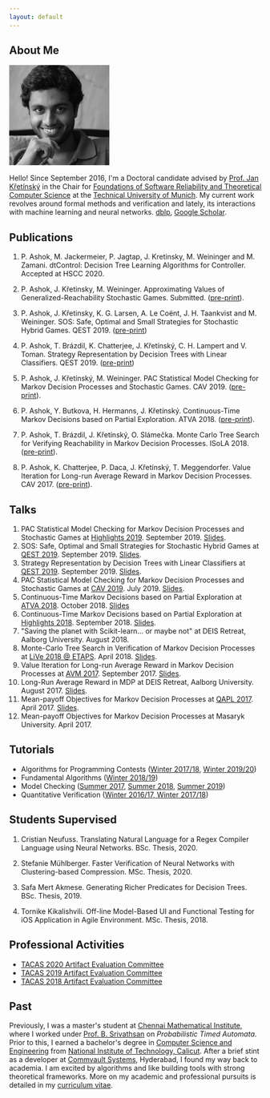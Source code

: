 ```yaml
---
layout: default
---
```


## About Me

<img class="profile-picture" src="s200_pranav.ashok.jpg">

Hello! Since September 2016, I'm a Doctoral candidate advised by 
[Prof. Jan K&#345;et&iacute;nsk&yacute;](https://www7.in.tum.de/~kretinsk/) in the Chair for [Foundations of Software Reliability and Theoretical Computer Science](https://www7.in.tum.de/home/index.php) at the [Technical University of Munich](http://www.in.tum.de). My current work revolves around formal methods and verification and lately, its interactions with machine learning and neural networks. [dblp](https://dblp.uni-trier.de/pers/hd/a/Ashok:Pranav), [Google Scholar](https://scholar.google.com/citations?user=QHIE7i0AAAAJ).

## Publications

1. P. Ashok, M. Jackermeier, P. Jagtap, J. Kretinsky, M. Weininger and M. Zamani. dtControl: Decision Tree Learning Algorithms for Controller. Accepted at HSCC 2020.

1. P. Ashok, J. Křetinsky, M. Weininger. Approximating Values of Generalized-Reachability Stochastic Games. Submitted. ([pre-print](https://arxiv.org/abs/1908.05106)).

1. P. Ashok, J. Křetinsky, K. G. Larsen, A. Le Coënt, J. H. Taankvist and M. Weininger. SOS: Safe, Optimal and Small Strategies for Stochastic Hybrid Games. QEST 2019. ([pre-print](https://arxiv.org/abs/1906.10640))

1. P. Ashok, T. Brázdil, K. Chatterjee, J. Křetínský, C. H. Lampert and V. Toman. Strategy Representation by Decision Trees with Linear Classifiers. QEST 2019. ([pre-print](https://arxiv.org/abs/1906.08178))

1. P. Ashok, J. Křetínský, M. Weininger. PAC Statistical Model Checking for Markov Decision Processes and Stochastic Games. CAV 2019. ([pre-print](https://arxiv.org/abs/1905.04403)).

1. P. Ashok, Y. Butkova, H. Hermanns, J. Křetínský. Continuous-Time Markov Decisions based on Partial Exploration. ATVA 2018. ([pre-print](https://arxiv.org/abs/1807.09641)).

1. P. Ashok, T. Brázdil, J. Křetínský, O. Slámečka. Monte Carlo Tree Search for Verifying Reachability in Markov Decision Processes. ISoLA 2018. ([pre-print](https://arxiv.org/abs/1809.03299)).

1. P. Ashok, K. Chatterjee, P. Daca, J. Křetínský, T. Meggendorfer. Value Iteration for Long-run Average Reward in Markov Decision Processes. CAV 2017. ([pre-print](https://arxiv.org/abs/1705.02326)).

## Talks

1. PAC Statistical Model Checking for Markov Decision Processes and Stochastic Games at [Highlights 2019](http://highlights-conference.org/). September 2019. [Slides](Highlights-19-09-2019-Slides.pdf).
1. SOS: Safe, Optimal and Small Strategies for Stochastic Hybrid Games at [QEST 2019](http://www.qest.org/qest2019/index.html). September 2019. [Slides](QEST-2019-SOS-DT-in-Stratego.pdf).
1. Strategy Representation by Decision Trees with Linear Classifiers at [QEST 2019](http://www.qest.org/qest2019/index.html). September 2019. [Slides](QEST-2019-DT-with-linear-classifiers.pdf).
1. PAC Statistical Model Checking for Markov Decision Processes and Stochastic Games at [CAV 2019](http://i-cav.org/2019/). July 2019. [Slides](CAV-16-July-2019.pdf).
1. Continuous-Time Markov Decisions based on Partial Exploration at [ATVA 2018](http://atva-conference.org/). October 2018. [Slides](https://docs.google.com/presentation/d/e/2PACX-1vRgxGcEriIO4fCOvGZ_hbstWtC88WifuxQ0lcD8sUM0JYBxLuSUqIctBIfj39ur2hEMdBHHJGw9_42n/pub?start=false&loop=false&delayms=60000)
1. Continuous-Time Markov Decisions based on Partial Exploration at [Highlights 2018](http://highlights-conference.org/). September 2018. [Slides](Highlights-20-09-2018-Slides.pdf).
1. "Saving the planet with Scikit-learn... or maybe not" at DEIS Retreat, Aalborg University. August 2018.
1. Monte-Carlo Tree Search in Verification of Markov Decision Processes at [LiVe 2018 @ ETAPS](https://www7.in.tum.de/~kretinsk/LiVe2018.html). April 2018. [Slides](LiVe-20-April-2018.pdf).
1. Value Iteration for Long-run Average Reward in Markov Decision Processes at [AVM 2017](http://avm2017.inf.mit.bme.hu/). September 2017. [Slides](AVM-19-September-2017.pdf).
1. Long-Run Average Reward in MDP at DEIS Retreat, Aalborg University. August 2017. [Slides](DEIS-Retreat-Aalborg-9-Aug-2017.pdf).
1. Mean-payoff Objectives for Markov Decision Processes at [QAPL 2017](http://qapl17.doc.ic.ac.uk/). April 2017. [Slides](QAPL-23-April-2017.pdf).
1. Mean-payoff Objectives for Markov Decision Processes at Masaryk University. April 2017.


## Tutorials

- Algorithms for Programming Contests ([Winter 2017/18](https://www7.in.tum.de/um/courses/praktika/conpra/WS17/), [Winter 2019/20](https://www7.in.tum.de/um/courses/praktika/conpra/WS19/))
- Fundamental Algorithms ([Winter 2018/19](https://www7.in.tum.de/um/courses/fundalg/ws1819/fa.html))
- Model Checking ([Summer 2017](https://www7.in.tum.de/um/courses/mc/ss2017/), [Summer 2018](https://www7.in.tum.de/um/courses/mc/ss2018/), [Summer 2019](https://www7.in.tum.de/um/courses/mc/ss2019/))
- Quantitative Verification ([Winter 2016/17, Winter 2017/18](https://www7.in.tum.de/um/courses/QV/ws1819/qv.html))


## Students Supervised

1. Cristian Neufuss. Translating Natural Language for a Regex Compiler Language using Neural Networks. BSc. Thesis, 2020.

1. Stefanie Mühlberger. Faster Verification of Neural Networks with Clustering-based Compression. MSc. Thesis, 2020.

1. Safa Mert Akmese. Generating Richer Predicates for Decision Trees. BSc. Thesis, 2019.

1. Tornike Kikalishvili. Off-line Model-Based UI and Functional Testing for iOS Application in Agile Environment. MSc. Thesis, 2018.


## Professional Activities

* [TACAS 2020 Artifact Evaluation Committee](https://tacas.info/artifacts-20.php)
* [TACAS 2019 Artifact Evaluation Committee](https://conf.researchr.org/track/etaps-2019/tacas-2019-papers#Artifact-Evaluation-for-TACAS-19)
* [TACAS 2018 Artifact Evaluation Committee](https://tacas.info/artifacts-18.php)

## Past

Previously, I was a master's student at [Chennai Mathematical Institute](http://www.cmi.ac.in), where I worked under [Prof. B. Srivathsan](http://www.cmi.ac.in/~sri) on _Probabilistic Timed Automata_. Prior to this, I earned a bachelor's degree in [Computer Science and Engineering](http://cse.nitc.ac.in/) from [National Institute of Technology, Calicut](http://www.nitc.ac.in). After a brief stint as a developer at [Commvault Systems](http://www.commvault.com), Hyderabad, I found my way back to academia. I am excited by algorithms and like building tools with strong theoretical frameworks. More on my academic and professional pursuits is detailed in my
[curriculum vitae](PranavAshokCV.pdf).
